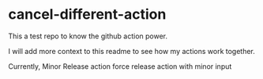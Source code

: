 # cancel-different-action

This a test repo to know the github action power.

I will add more context to this readme to see how my actions work together.

Currently, Minor Release action force release action with minor input

